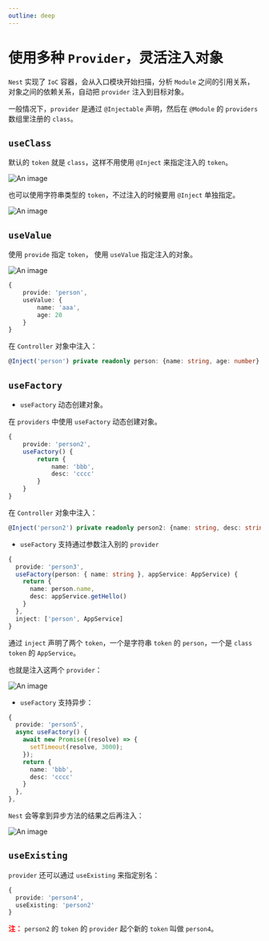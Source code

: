 ```yaml
---
outline: deep
---
```


# 使用多种 `Provider`，灵活注入对象

`Nest` 实现了 `IoC` 容器，会从入口模块开始扫描，分析 `Module` 之间的引用关系，对象之间的依赖关系，自动把 `provider` 注入到目标对象。

一般情况下，`provider` 是通过 `@Injectable` 声明，然后在 `@Module` 的 `providers` 数组里注册的 `class`。

## `useClass`

默认的 `token` 就是 `class`，这样不用使用 `@Inject` 来指定注入的 `token`。

![An image](/nest/provider/provider-1.png)

也可以使用字符串类型的 `token`，不过注入的时候要用 `@Inject` 单独指定。

![An image](/nest/provider/provider-2.png)

## `useValue`

使用 `provide` 指定 `token`， 使用 `useValue` 指定注入的对象。

![An image](/nest/provider/provider-3.png)

```ts
{
    provide: 'person',
    useValue: {
        name: 'aaa',
        age: 20
    }
}

```

在 `Controller` 对象中注入：

```ts
@Inject('person') private readonly person: {name: string, age: number}
```

## `useFactory`

- `useFactory` 动态创建对象。

在 `providers` 中使用 `useFactory` 动态创建对象。

```ts
{
    provide: 'person2',
    useFactory() {
        return {
            name: 'bbb',
            desc: 'cccc'
        }
    }
}
```

在 `Controller` 对象中注入：

```ts
@Inject('person2') private readonly person2: {name: string, desc: string}
```

- `useFactory` 支持通过参数注入别的 `provider`

```ts
{
  provide: 'person3',
  useFactory(person: { name: string }, appService: AppService) {
    return {
      name: person.name,
      desc: appService.getHello()
    }
  },
  inject: ['person', AppService]
}
```

通过 `inject` 声明了两个 `token`，一个是字符串 `token` 的 `person`，一个是 `class token` 的 `AppService`。

也就是注入这两个 `provider`：

![An image](/nest/provider/provider-4.png)

- `useFactory` 支持异步：

```ts
{
  provide: 'person5',
  async useFactory() {
    await new Promise((resolve) => {
      setTimeout(resolve, 3000);
    });
    return {
      name: 'bbb',
      desc: 'cccc'
    }
  },
},
```

`Nest` 会等拿到异步方法的结果之后再注入：

![An image](/nest/provider/provider-5.png)

## `useExisting`

`provider` 还可以通过 `useExisting` 来指定别名：

```ts
{
  provide: 'person4',
  useExisting: 'person2'
}
```

<span style="color:red;font-weight:600">注：</span> `person2` 的 `token` 的 `provider` 起个新的 `token` 叫做 `person4`。

